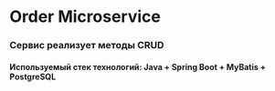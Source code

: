 # Order Microservice
### Сервис реализует методы CRUD 

#### Используемый стек технологий: Java + Spring Boot + MyBatis + PostgreSQL
